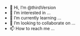 - 👋 Hi, I’m @thirdVersion
- 👀 I’m interested in ...
- 🌱 I’m currently learning ...
- 💞️ I’m looking to collaborate on ...
- 📫 How to reach me ...

<!---
thirdVersion/thirdVersion is a ✨ special ✨ repository because its `README.md` (this file) appears on your GitHub profile.
You can click the Preview link to take a look at your changes.
--->
